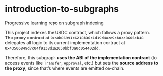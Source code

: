 # introduction-to-subgraphs
Progressive learning repo on subgraph indexing


This project indexes the USDC contract, which follows a proxy pattern.  
The proxy contract at `0xa0b86991c6218b36c1d19d4a2e9eb0ce3606eb48` delegates all logic to its current implementation contract at `0x43506849d7c04f9138d1a2050bbf3a0c054402dd`.

Therefore, this subgraph **uses the ABI of the implementation contract** (to access events like `Transfer`, `Approval`, etc.) but sets the **source address to the proxy**, since that’s where events are emitted on-chain.
